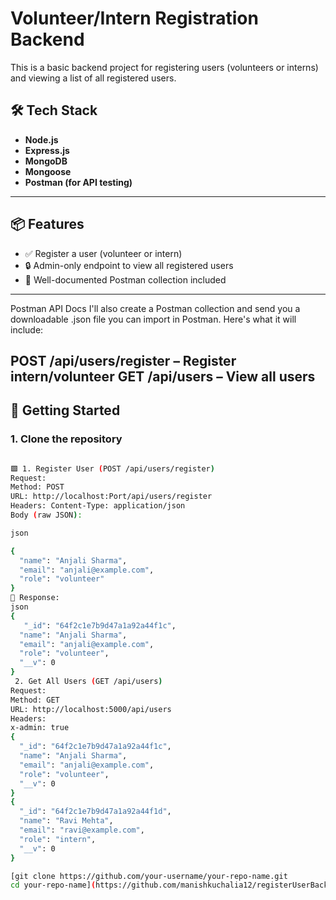 # Volunteer/Intern Registration Backend

This is a basic backend project for registering users (volunteers or interns) and viewing a list of all registered users.

## 🛠️ Tech Stack

- **Node.js**
- **Express.js**
- **MongoDB**
- **Mongoose**
- **Postman (for API testing)**

---

## 📦 Features

- ✅ Register a user (volunteer or intern)
- 🔒 Admin-only endpoint to view all registered users
- 🧪 Well-documented Postman collection included

---
Postman API Docs
I'll also create a Postman collection and send you a downloadable .json file you can import in Postman. Here's what it will include:

POST /api/users/register – Register intern/volunteer
GET /api/users – View all users
----

## 🚀 Getting Started

### 1. Clone the repository

```bash

🟩 1. Register User (POST /api/users/register)
Request:
Method: POST
URL: http://localhost:Port/api/users/register
Headers: Content-Type: application/json
Body (raw JSON):

json

{
  "name": "Anjali Sharma",
  "email": "anjali@example.com",
  "role": "volunteer"
}
📸 Response:
json
{
   "_id": "64f2c1e7b9d47a1a92a44f1c",
  "name": "Anjali Sharma",
  "email": "anjali@example.com",
  "role": "volunteer",
  "__v": 0
}
 2. Get All Users (GET /api/users)
Request:
Method: GET
URL: http://localhost:5000/api/users
Headers:
x-admin: true
{
  "_id": "64f2c1e7b9d47a1a92a44f1c",
  "name": "Anjali Sharma",
  "email": "anjali@example.com",
  "role": "volunteer",
  "__v": 0
}
{
  "_id": "64f2c1e7b9d47a1a92a44f1d",
  "name": "Ravi Mehta",
  "email": "ravi@example.com",
  "role": "intern",
  "__v": 0
}

[git clone https://github.com/your-username/your-repo-name.git
cd your-repo-name](https://github.com/manishkuchalia12/registerUserBackend.git)
